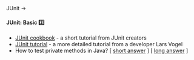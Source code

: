 <link rel="stylesheet" href="{{baseUrl}}/css/textbook.css">

<div class="website-content">

<div id="path">JUnit &rarr; </div>

<div id="title">

#### JUnit: Basic :two:

</div>

<div id="body">


* [JUnit cookbook](http://junit.sourceforge.net/doc/cookbook/cookbook.htm) - a short tutorial from JUnit creators
* [JUnit tutorial](http://www.vogella.com/articles/JUnit/article.html) - a more detailed tutorial from a developer Lars Vogel
* How to test private methods in Java? 
  [ [short answer](http://stackoverflow.com/questions/34571/whats-the-proper-way-to-test-a-class-with-private-methods-using-junit) ] 
  [ [long answer](http://www.artima.com/suiterunner/private.html) ]

</div>

<div id="extras">
<div>

</div>
